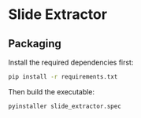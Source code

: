 # Slide Extractor

## Packaging

Install the required dependencies first:

```bash
pip install -r requirements.txt
```

Then build the executable:

```bash
pyinstaller slide_extractor.spec
```
